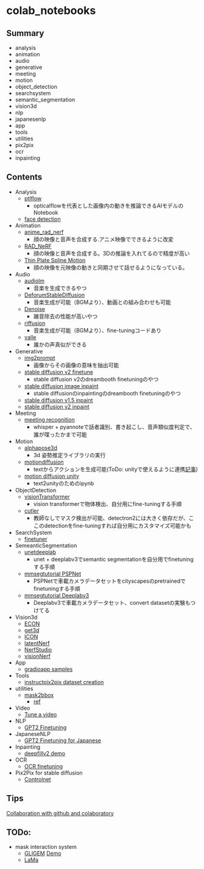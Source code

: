 # colab_notebooks

## Summary
- analysis
- animation
- audio
- generative
- meeting
- motion
- object_detection
- searchsystem
- semantic_segmentation
- vision3d
- nlp
- japanesenlp
- app
- tools
- utilities
- pix2pix
- ocr
- inpainting

## Contents
* Analysis
  * [ptlflow](analysis/ptlflow_inference.ipynb)
    - opticalflowを代表とした画像内の動きを推論できるAIモデルのNotebook
  * [face detection](analysis/face_detection.ipynb)
* Animation
  * [anime_rad_nerf](animation/anime_rad_nerf.ipynb)
    - 顔の映像と音声を合成する.アニメ映像でできるように改変
  * [RAD_NeRF](animation/RAD_NeRF.ipynb)
    - 顔の映像と音声を合成する。3Dの推論を入れてるので精度が高い
  * [Thin Plate Spline Motion](animation/Thin_Plate_Spline_Motion_Model_original.ipynb)
    - 顔の映像を元映像の動きと同期させて話せるようになっている。
* Audio
  * [audiolm](audio/audiolm.ipynb)
    - 音楽を生成できるやつ
  * [DeforumStableDiffusion](audio/Deforum_Stable_Diffusion_Mubert_original.ipynb)
    - 音楽生成が可能（BGMより）、動画との組み合わせも可能
  * [Denoise](audio/Denoiser_fb_examples.ipynb)
    - 雑音除去の性能が高いやつ
  * [riffusion](audio/riffusion.ipynb)
    - 音楽生成が可能（BGMより）、fine-tuningコードあり
  * [valle](audio/vall_e.ipynb)
    - 誰かの声真似ができる
* Generative
  * [img2prompt](generative/img2prompt.ipynb)
    - 画像からその画像の意味を抽出可能
  * [stable diffusion v2 finetune](generative/stable_diffusion_v2_finetuning.ipynb)
    - stable diffusion v2のdreambooth finetuningのやつ
  * [stable diffusion image inpaint](generative/StableDiffusion_image_inpainting.ipynb)
    - stable diffusionのinpaintingのdreambooth finetuningのやつ
  * [stable diffusion v1.5 inpaint](generative/stable_diffusion_inpaint_dreambooth_v1_5.ipynb)
  * [stable diffusion v2 inpaint](generative/stable_diffusion_inpainting_v2.ipynb)
* Meeting
  * [meeting recognition](meeting/meeting.ipynb)
    - whisper + pyannoteで話者識別、書き起こし、音声類似度判定で、誰が喋ったかまで可能
* Motion
  * [alphapose3d](motion/alphapose_master_3d.ipynb)
    - 3d 姿勢推定ライブラリの実行
  * [motiondiffusion](motion/MotionDiffuse_original.ipynb)
    - textからアクションを生成可能(ToDo: unityで使えるように連携[記事](https://note.com/npaka/n/nc76278c4a646))
  * [motion diffusion unity](motion/motion_diffusion_unity.ipynb)
    - text2unityのためのipynb
* ObjectDetection
  * [visionTransformer](object_detection/vision_transformer_finetuning.ipynb)
    - vision transformerで物体検出、自分用にfine-tuningする手順
  * [cutler](object_detection/cutler.ipynb)
    - 教師なしでマスク検出が可能、detectron2には大きく依存だが、ここのdetectionをfine-tuningすれば自分用にカスタマイズ可能かも
* SearchSystem
  * [finetuner](searchsystem/genshin_finetuner_search_system.ipynb)
* SemeanticSegmentation
  * [unetdeeplab](semantic_segmentation/unet_deeplabv3.ipynb)
    - unet + deeplabv3でsemantic segmentationを自分用でfinetuningする手順
  * [mmsegtutorial PSPNet](semantic_segmentation/mmseg_tutorial.ipynb)
    - PSPNetで車載カメラデータセットをcityscapesのpretrainedでfinetuningする手順
  * [mmsegtutorial Deeplabv3](semantic_segmentation/mmseg_tutorial_deeplabv3.ipynb)
    - Deeplabv3で車載カメラデータセット、convert datasetの実験もつけてる
* Vision3d
  * [ECON](vision3d/ECON_origin.ipynb)
  * [get3d](vision3d/get3d.ipynb)
  * [ICON](vision3d/ICON_train.ipynb)
  * [latentNerf](vision3d/latent_nerf.ipynb)
  * [NerfStudio](vision3d/nerfstudio.ipynb)
  * [visionNerf](vision3d/vision_nerf.ipynb)
* App
  * [gradioapp samples](app/gradioapp.ipynb)
* Tools
  * [instructpix2pix dataset creation](tools/instructpix2pix2_dataset.ipynb)
* utilities
  * [mask2bbox](utilities/mask2bbox.ipynb)
    - [ref](https://dev.classmethod.jp/articles/make-bounding-box-from-mask-datas/)
* Video
  * [Tune a video](video/tune_a_video.ipynb)
* NLP
  * [GPT2 Finetuning](nlp/gpt2_finetuning_eng.ipynb)
* JapaneseNLP
  * [GPT2 Finetuning for Japanese](japanesenlp/huggingfacenlp.ipynb)
* Inpainting
  * [deepfillv2 demo](inpainting/deepfillv2.ipynb)
* OCR
  * [OCR finetuning](ocr/deep_text_recognition_benchmark_original.ipynb)
* Pix2Pix for stable diffusion
  * [Controlnet](pix2pix/controlnet.ipynb)


## Tips
[Collaboration with github and colaboratory](https://hirotaka-hachiya.hatenablog.com/entry/2019/06/10/000051)

## TODo:
* mask interaction system
    - [GLIGEM](https://github.com/gligen/GLIGEN) [Demo](https://huggingface.co/spaces/gligen/demo)
    - [LaMa](https://huggingface.co/spaces/akhaliq/lama)



